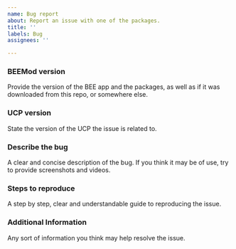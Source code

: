 ```yaml
---
name: Bug report
about: Report an issue with one of the packages.
title: ''
labels: Bug
assignees: ''

---
```


### BEEMod version
Provide the version of the BEE app and the packages, as well as if it was downloaded from this repo, or somewhere else.

### UCP version
State the version of the UCP the issue is related to.

### Describe the bug
A clear and concise description of the bug. If you think it may be of use, try to provide screenshots and videos.

### Steps to reproduce
A step by step, clear and understandable guide to reproducing the issue.

### Additional Information
Any sort of information you think may help resolve the issue.
